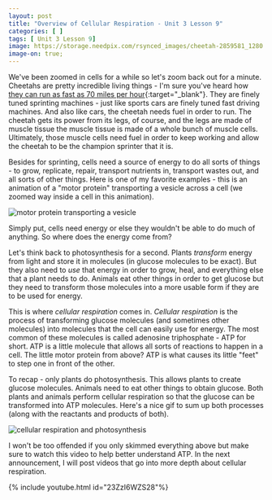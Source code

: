 ```yaml
---
layout: post
title: "Overview of Cellular Respiration - Unit 3 Lesson 9"
categories: [ ]
tags: [ Unit 3 Lesson 9]
image: https://storage.needpix.com/rsynced_images/cheetah-2859581_1280.jpg
image-on: true;
---
```


We've been zoomed in cells for a while so let's zoom back out for a minute. Cheetahs are pretty incredible living things - I'm sure you've heard how [they can run as fast as 70 miles per hour](https://blog.nationalgeographic.org/2017/12/11/cheetahs-fast-facts-about-worlds-fastest-cat/){:target="_blank"}. They are finely tuned sprinting machines - just like sports cars are finely tuned fast driving machines. And also like cars, the cheetah needs fuel in order to run. The cheetah gets its power from its legs, of course, and the legs are made of muscle tissue the muscle tissue is made of a whole bunch of muscle cells. Ultimately, those muscle cells need fuel in order to keep working and allow the cheetah to be the champion sprinter that it is.

Besides for sprinting, cells need a source of energy to do all sorts of things - to grow, replicate, repair, transport nutrients in, transport wastes out, and all sorts of other things. Here is one of my favorite examples - this is an animation of a "motor protein" transporting a vesicle across a cell (we zoomed way inside a cell in this animation).

![motor protein transporting a vesicle](https://media0.giphy.com/media/lBMLGlDJ0GZnG/giphy.gif?cid=ecf05e47wl6hqlqb8nx3rmkhjo2szulhfwoyzvb3flgqzfsl&rid=giphy.gif)

Simply put, cells need energy or else they wouldn't be able to do much of anything. So where does the energy come from?

Let's think back to photosynthesis for a second. Plants *transform* energy from light and store it in molecules (in glucose molecules to be exact). But they also need to *use* that energy in order to grow, heal, and everything else that a plant needs to do. Animals eat other things in order to get glucose but they need to transform those molecules into a more usable form if they are to be used for energy.

This is where *cellular respiration* comes in. *Cellular respiration* is the process of transforming glucose molecules (and sometimes other molecules) into molecules that the cell can easily use for energy. The most common of these molecules is called adenosine triphosphate - ATP for short. ATP is a little molecule that allows all sorts of reactions to happen in a cell. The little motor protein from above? ATP is what causes its little "feet" to step one in front of the other. 

To recap - only plants do photosynthesis. This allows plants to create glucose molecules. Animals need to eat other things to obtain glucose. Both plants and animals perform cellular respiration so that the glucose can be transformed into ATP molecules. Here's a nice gif to sum up both processes (along with the reactants and products of both).

![cellular respiration and photosynthesis](https://www.amoebasisters.com/uploads/2/1/9/0/21902384/published/photosynthesis-cellular-respiration-gif_1.gif?1588615164)

I won't be too offended if you only skimmed everything above but make sure to watch this video to help better understand ATP. In the next announcement, I will post videos that go into more depth about cellular respiration.

{% include youtube.html id="23ZzI6WZS28"%}